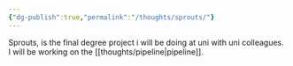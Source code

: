 ```yaml
---
{"dg-publish":true,"permalink":"/thoughts/sprouts/"}
---
```


Sprouts, is the final degree project i will be doing at uni with uni colleagues.
I will be working on the [[thoughts/pipeline\|pipeline]]. 